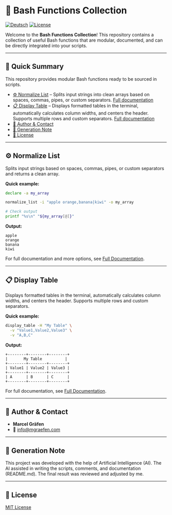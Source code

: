 # 📂 Bash Functions Collection

[![Deutsch](https://img.shields.io/badge/Language-German-blue)](./README.de.md)
[![License](https://img.shields.io/badge/license-MIT-lightgrey.svg)](https://opensource.org/licenses/MIT)

Welcome to the **Bash Functions Collection**!
This repository contains a collection of useful Bash functions that are modular, documented, and can be directly integrated into your scripts.

---

## 📌 Quick Summary

This repository provides modular Bash functions ready to be sourced in scripts.

* [⚙️ Normalize List](#%EF%B8%8F-normalize-list) – Splits input strings into clean arrays based on spaces, commas, pipes, or custom separators. [Full documentation](Normalize%20List/README.md)
* [📋 Display Table](#%EF%B8%8F-display-table) – Displays formatted tables in the terminal, automatically calculates column widths, and centers the header. Supports multiple rows and custom separators. [Full documentation](Display%20Table/README.md)
* [👤 Author & Contact](#-author--contact)
* [🤖 Generation Note](#-generation-note)
* [📜 License](#-license)

---

## ⚙️ Normalize List

Splits input strings based on spaces, commas, pipes, or custom separators and returns a clean array.

**Quick example:**

```bash
declare -a my_array

normalize_list -i "apple orange,banana|kiwi" -o my_array

# Check output
printf "%s\n" "${my_array[@]}"
````

**Output:**

```
apple
orange
banana
kiwi
```

For full documentation and more options, see [Full Documentation](Normalize%20List/README.md).

---

## 📋 Display Table

Displays formatted tables in the terminal, automatically calculates column widths, and centers the header. Supports multiple rows and custom separators.

**Quick example:**

```bash
display_table -H "My Table" \
  -v "Value1,Value2,Value3" \
  -v "A,B,C"
```

**Output:**

```
+--------+--------+--------+
|       My Table          |
+--------+--------+--------+
| Value1 | Value2 | Value3 |
+--------+--------+--------+
| A      | B      | C      |
+--------+--------+--------+
```

For full documentation, see [Full Documentation](Display%20Table/README.md).

---

## 👤 Author & Contact

* **Marcel Gräfen**
* 📧 [info@mgraefen.com](mailto:info@mgraefen.com)

---

## 🤖 Generation Note

This project was developed with the help of Artificial Intelligence (AI).
The AI assisted in writing the scripts, comments, and documentation (README.md).
The final result was reviewed and adjusted by me.

---

## 📜 License

[MIT License](LICENSE)
